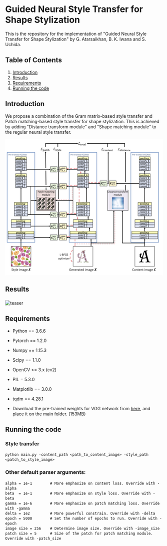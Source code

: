 # Guided Neural Style Transfer for Shape Stylization

This is the repository for the implementation of "Guided Neural Style Transfer for Shape Stylization" by G. Atarsaikhan, B. K. Iwana and S. Uchida.

## Table of Contents

1. [Introduction](#introduction)
2. [Results](#results)
3. [Requirements](#requirements)
4. [Running the code](#running-the-code)

## Introduction

We propose a combination of the Gram matrix-based style transfer and Patch matching-based style transfer for shape stylization. This is achieved by adding "Distance transform module" and "Shape matching module" to the regular neural style transfer.

<!-- ![Whole process](readme_files/whole_process.png) -->

<img src="readme_files/whole_process.png" alt="whole_process" />

## Results

<!-- ![Sample results](readme_files/teaser.png) -->

<img src="readme_files/teaser.png" alt="teaser" align="middle"/>

## Requirements

* Python == 3.6.6

* Pytorch == 1.2.0

* Numpy == 1.15.3

* Scipy == 1.1.0

* OpenCV >= 3.x (cv2)

* PIL = 5.3.0

* Matplotlib == 3.0.0

* tqdm == 4.28.1

* Download the pre-trained weights for VGG network from [here](https://drive.google.com/file/d/15cod-tqSo2CUrutAaC3HWAyITJw9R1Gf/view?usp=sharing), and place it on the main folder. (153MB)

## Running the code

### Style transfer
```
python main.py -content_path <path_to_content_image> -style_path <patch_to_style_image>
```
### Other default parser arguments:
```
alpha = 1e-1        # More emphasize on content loss. Override with -alpha
beta  = 1e-1        # More emphasize on style loss. Override with -beta
gamma = 1e-6        # More emphasize on patch matching loss. Override with -gamma
delta = 1e2         # More powerful constrain. Override with -delta
epoch = 5000        # Set the number of epochs to run. Override with -epoch
image size = 256    # Determine image size. Override with -image_size
patch size = 5      # Size of the patch for patch matching module. Override with -patch_size
```
